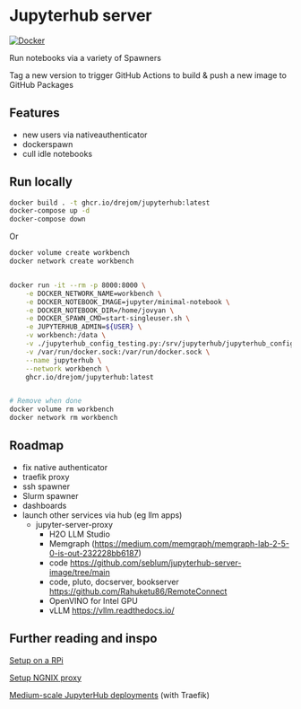 # Jupyterhub server
[![Docker](https://github.com/drejom/jupyterhub/actions/workflows/build_publish_docker_image.yaml/badge.svg)](https://github.com/drejom/jupyterhub/actions/workflows/build_publish_docker_image.yaml)

Run notebooks via a variety of Spawners

Tag a new version to trigger GitHub Actions to build & push a new image to GitHub Packages

## Features

- new users via nativeauthenticator
- dockerspawn
- cull idle notebooks

## Run locally

```sh
docker build . -t ghcr.io/drejom/jupyterhub:latest
docker-compose up -d
docker-compose down
```

Or 

```sh
docker volume create workbench
docker network create workbench


docker run -it --rm -p 8000:8000 \
    -e DOCKER_NETWORK_NAME=workbench \
    -e DOCKER_NOTEBOOK_IMAGE=jupyter/minimal-notebook \
    -e DOCKER_NOTEBOOK_DIR=/home/jovyan \
    -e DOCKER_SPAWN_CMD=start-singleuser.sh \
    -e JUPYTERHUB_ADMIN=${USER} \
    -v workbench:/data \
    -v ./jupyterhub_config_testing.py:/srv/jupyterhub/jupyterhub_config_testing.py \
    -v /var/run/docker.sock:/var/run/docker.sock \
    --name jupyterhub \
    --network workbench \
    ghcr.io/drejom/jupyterhub:latest


# Remove when done
docker volume rm workbench
docker network rm workbench
```

## Roadmap

- fix native authenticator
- traefik proxy
- ssh spawner
- Slurm spawner
- dashboards
- launch other services via hub (eg llm apps)
  - jupyter-server-proxy
    - H2O LLM Studio
    - Memgraph (https://medium.com/memgraph/memgraph-lab-2-5-0-is-out-232228bb6187)
    - code https://github.com/seblum/jupyterhub-server-image/tree/main
    - code, pluto, docserver, bookserver
           https://github.com/Rahuketu86/RemoteConnect
    - OpenVINO for Intel GPU
    - vLLM https://vllm.readthedocs.io/

## Further reading and inspo

[Setup on a RPi](https://towardsdatascience.com/setup-your-home-jupyterhub-on-a-raspberry-pi-7ad32e20eed)

[Setup NGNIX proxy](https://hands-on.cloud/nginx-jupyter-proxy-example/)

[Medium-scale JupyterHub deployments](https://opendreamkit.org/2018/10/17/jupyterhub-docker/) (with Traefik)